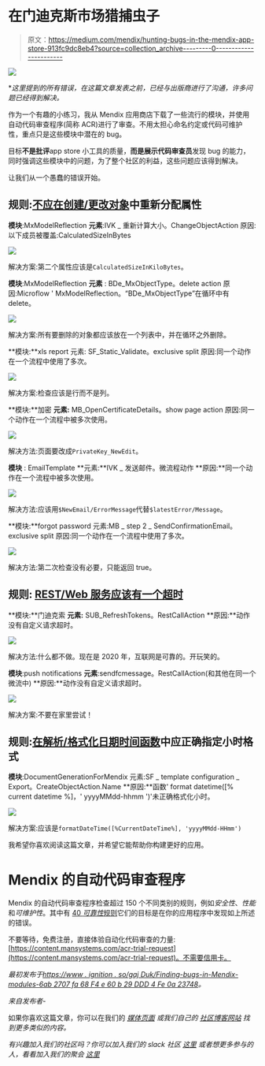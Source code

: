 # 在门迪克斯市场猎捕虫子

> 原文：<https://medium.com/mendix/hunting-bugs-in-the-mendix-app-store-913fc9dc8eb4?source=collection_archive---------0----------------------->

![](img/c1c1f2b5cb9af21f24960c1f0e451abd.png)

**这里提到的所有错误，在这篇文章发表之前，已经与出版商进行了沟通，许多问题已经得到解决。*

作为一个有趣的小练习，我从 Mendix 应用商店下载了一些流行的模块，并使用自动代码审查程序(简称 ACR)进行了审查。不用太担心命名约定或代码可维护性，重点只是这些模块中潜在的 bug。

目标**不是批评**app store 小工具的质量，**而是展示代码审查员**发现 bug 的能力，同时强调这些模块中的问题，为了整个社区的利益，这些问题应该得到解决。

让我们从一个愚蠢的错误开始。

## 规则:[不应在创建/更改对象](https://sdf-docs.mansystems.com/docs/acr-rules/reliability/reassignedmembers/)中重新分配属性

**模块**:MxModelReflection
**元素**:IVK _ 重新计算大小。ChangeObjectAction
原因:以下成员被覆盖:CalculatedSizeInBytes

![](img/79512202f7ca7bd733d6a848d668ea4b.png)

解决方案:第二个属性应该是`CalculatedSizeInKiloBytes`。

**模块**:MxModelReflection
**元素** : BDe_MxObjectType。delete action
原因:Microflow ' MxModelReflection。“BDe_MxObjectType”在循环中有 delete。

![](img/f77e1627d6bce10c51f69e4da85dacf2.png)

解决方案:所有要删除的对象都应该放在一个列表中，并在循环之外删除。

**模块:**xls report
元素: SF_Static_Validate。exclusive split
原因:同一个动作在一个流程中使用了多次。

![](img/b7ed5baf7429e5cdb83868af6da3440d.png)

解决方案:检查应该是行而不是列。

**模块:**加密
**元素:** MB_OpenCertificateDetails。show page action
原因:同一个动作在一个流程中被多次使用。

![](img/66fd28ae8fe14afc930529aed0b3043e.png)

解决方法:页面要改成`PrivateKey_NewEdit`。

**模块** : EmailTemplate
**元素:**IVK _ 发送邮件。微流程动作
**原因:**同一个动作在一个流程中被多次使用。

![](img/c585d64806906cf547081ec34687b7bd.png)

解决方法:应该用`$NewEmail/ErrorMessage`代替`$latestError/Message`。

**模块:**forgot password
元素:MB _ step 2 _ SendConfirmationEmail。exclusive split
原因:同一个动作在一个流程中使用了多次。

![](img/530f35c9775170b427c016f5a3f1ac84.png)

解决方法:第二次检查没有必要，只能返回 true。

## 规则: [REST/Web 服务应该有一个超时](https://sdf-docs.mansystems.com/docs/acr-rules/reliability/webservicenotimeout/)

**模块:**门迪克索
**元素:** SUB_RefreshTokens。RestCallAction
**原因:**动作没有自定义请求超时。

![](img/df56340f2889415845041b668df29499.png)

解决方法:什么都不做。现在是 2020 年，互联网是可靠的。开玩笑的。

**模块**:push notifications
**元素**:sendfcmessage。RestCallAction(和其他在同一个微流中)
**原因:**动作没有自定义请求超时。

![](img/0f7be7701db65ea5d8109d4b4f424b9a.png)

解决方案:不要在家里尝试！

## 规则:[在解析/格式化日期时间函数](https://sdf-docs.mansystems.com/docs/acr-rules/reliability/hourformat/)中应正确指定小时格式

**模块**:DocumentGenerationForMendix
元素:SF _ template configuration _ Export。CreateObjectAction.Name **原因:**函数' format datetime([% current datetime %]，' yyyyMMdd-hhmm ')'未正确格式化小时。

![](img/554c9d4482041514305baae23eb01c1c.png)

解决方案:应该是`formatDateTime([%CurrentDateTime%], 'yyyyMMdd-HHmm')`

我希望你喜欢阅读这篇文章，并希望它能帮助你构建更好的应用。

# Mendix 的自动代码审查程序

Mendix 的自动代码审查程序检查超过 150 个不同类别的规则，例如*安全性*、*性能*和*可维护性*。其中有 [40 *可靠性*规则](https://sdf-docs.mansystems.com/docs/acr-rules/reliability/)它们的目标是在你的应用程序中发现如上所述的错误。

不要等待，免费注册，直接体验自动化代码审查的力量:[https://content.mansystems.com/acr-trial-request](https://content.mansystems.com/acr-trial-request)。不需要信用卡。

*最初发布于*[*https://www . ignition . so/gaj Duk/Finding-bugs-in-Mendix-modules-6ab 2707 fa 68 F4 e 60 b 29 DDD 4 Fe 0a 23748*](https://www.notion.so/gajduk/Finding-bugs-in-Mendix-modules-6ab2707fa68f4e60b29ddd4fe0a23748)*。*

*来自发布者-*

如果你喜欢这篇文章，你可以在我们的 [*媒体页面*](https://medium.com/mendix) *或我们自己的* [*社区博客网站*](https://developers.mendix.com/community-blog/) *找到更多类似的内容。*

*有兴趣加入我们的社区吗？你可以加入我们的 slack 社区* [*这里*](https://join.slack.com/t/mendixcommunity/shared_invite/zt-hwhwkcxu-~59ywyjqHlUHXmrw5heqpQ) *或者想更多参与的人，看看加入我们的聚会* [*这里*](https://developers.mendix.com/meetups/#meetupsNearYou)